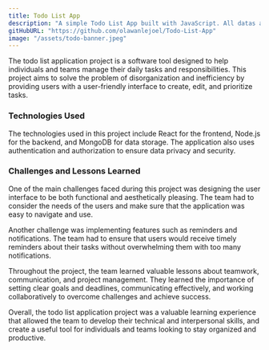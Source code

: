 ```yaml
---
title: Todo List App
description: "A simple Todo List App built with JavaScript. All datas are stored in localstorage. It helps users check list out their plans and tick as they do them."
gitHubURL: "https://github.com/olawanlejoel/Todo-List-App"
image: "/assets/todo-banner.jpeg"
---
```


The todo list application project is a software tool designed to help individuals and teams manage their daily tasks and responsibilities. This project aims to solve the problem of disorganization and inefficiency by providing users with a user-friendly interface to create, edit, and prioritize tasks.

### Technologies Used
The technologies used in this project include React for the frontend, Node.js for the backend, and MongoDB for data storage. The application also uses authentication and authorization to ensure data privacy and security.

### Challenges and Lessons Learned
One of the main challenges faced during this project was designing the user interface to be both functional and aesthetically pleasing. The team had to consider the needs of the users and make sure that the application was easy to navigate and use.

Another challenge was implementing features such as reminders and notifications. The team had to ensure that users would receive timely reminders about their tasks without overwhelming them with too many notifications.

Throughout the project, the team learned valuable lessons about teamwork, communication, and project management. They learned the importance of setting clear goals and deadlines, communicating effectively, and working collaboratively to overcome challenges and achieve success.

Overall, the todo list application project was a valuable learning experience that allowed the team to develop their technical and interpersonal skills, and create a useful tool for individuals and teams looking to stay organized and productive.